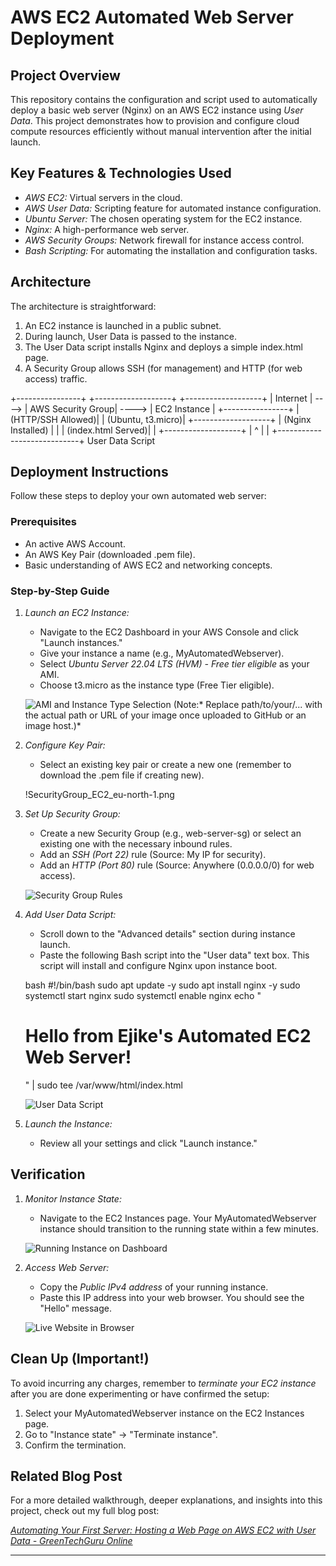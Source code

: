 # AWS EC2 Automated Web Server Deployment

## Project Overview

This repository contains the configuration and script used to automatically deploy a basic web server (Nginx) on an AWS EC2 instance using *User Data*. This project demonstrates how to provision and configure cloud compute resources efficiently without manual intervention after the initial launch.

## Key Features & Technologies Used

* *AWS EC2:* Virtual servers in the cloud.
* *AWS User Data:* Scripting feature for automated instance configuration.
* *Ubuntu Server:* The chosen operating system for the EC2 instance.
* *Nginx:* A high-performance web server.
* *AWS Security Groups:* Network firewall for instance access control.
* *Bash Scripting:* For automating the installation and configuration tasks.

## Architecture

The architecture is straightforward:

1.  An EC2 instance is launched in a public subnet.
2.  During launch, User Data is passed to the instance.
3.  The User Data script installs Nginx and deploys a simple index.html page.
4.  A Security Group allows SSH (for management) and HTTP (for web access) traffic.


+----------------+       +-------------------+       +-------------------+
|     Internet   | ----> | AWS Security Group| ----> |   EC2 Instance    |
+----------------+       | (HTTP/SSH Allowed)|       | (Ubuntu, t3.micro)|
+-------------------+       | (Nginx Installed) |
|                   | (index.html Served)|
|                   +-------------------+
|                            ^
|                            |
+----------------------------+
User Data Script

## Deployment Instructions

Follow these steps to deploy your own automated web server:

### Prerequisites

* An active AWS Account.
* An AWS Key Pair (downloaded .pem file).
* Basic understanding of AWS EC2 and networking concepts.

### Step-by-Step Guide

1.  *Launch an EC2 Instance:*
    * Navigate to the EC2 Dashboard in your AWS Console and click "Launch instances."
    * Give your instance a name (e.g., MyAutomatedWebserver).
    * Select *Ubuntu Server 22.04 LTS (HVM) - Free tier eligible* as your AMI.
    * Choose t3.micro as the instance type (Free Tier eligible).

    ![AMI and Instance Type Selection](path/to/your/ami_instance_type_screenshot.png)
    (Note:* Replace path/to/your/... with the actual path or URL of your image once uploaded to GitHub or an image host.)*

2.  *Configure Key Pair:*
    * Select an existing key pair or create a new one (remember to download the .pem file if creating new).

    !SecurityGroup_EC2_eu-north-1.png

3.  *Set Up Security Group:*
    * Create a new Security Group (e.g., web-server-sg) or select an existing one with the necessary inbound rules.
    * Add an *SSH (Port 22)* rule (Source: My IP for security).
    * Add an *HTTP (Port 80)* rule (Source: Anywhere (0.0.0.0/0) for web access).

    ![Security Group Rules](path/to/your/security_group_screenshot.png)

4.  *Add User Data Script:*
    * Scroll down to the "Advanced details" section during instance launch.
    * Paste the following Bash script into the "User data" text box. This script will install and configure Nginx upon instance boot.

    bash
    #!/bin/bash
    sudo apt update -y
    sudo apt install nginx -y
    sudo systemctl start nginx
    sudo systemctl enable nginx
    echo "<h1>Hello from Ejike's Automated EC2 Web Server!</h1>" | sudo tee /var/www/html/index.html
    

    ![User Data Script](path/to/your/user_data_screenshot.png)

5.  *Launch the Instance:*
    * Review all your settings and click "Launch instance."

## Verification

1.  *Monitor Instance State:*
    * Navigate to the EC2 Instances page. Your MyAutomatedWebserver instance should transition to the running state within a few minutes.

    ![Running Instance on Dashboard](path/to/your/running_instance_dashboard_screenshot.png)

2.  *Access Web Server:*
    * Copy the *Public IPv4 address* of your running instance.
    * Paste this IP address into your web browser. You should see the "Hello" message.

    ![Live Website in Browser](path/to/your/live_website_screenshot.png)

## Clean Up (Important!)

To avoid incurring any charges, remember to *terminate your EC2 instance* after you are done experimenting or have confirmed the setup:

1.  Select your MyAutomatedWebserver instance on the EC2 Instances page.
2.  Go to "Instance state" -> "Terminate instance".
3.  Confirm the termination.

## Related Blog Post

For a more detailed walkthrough, deeper explanations, and insights into this project, check out my full blog post:

[*Automating Your First Server: Hosting a Web Page on AWS EC2 with User Data - GreenTechGuru Online*](https://greentechguruonline.wordpress.com/your-ec2-blog-post-url-here/)

---
